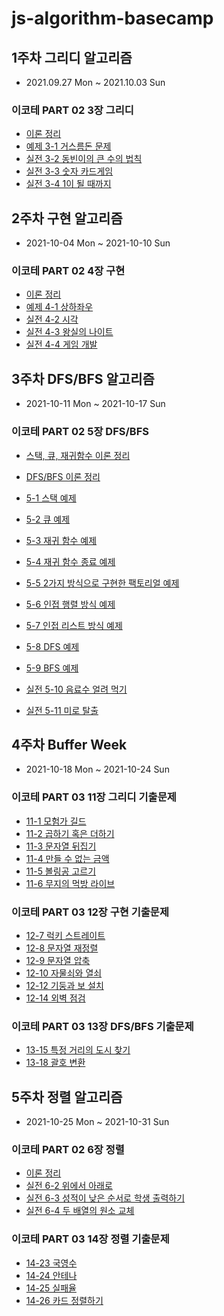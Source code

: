 # js-algorithm-basecamp

## 1주차 그리디 알고리즘

- 2021.09.27 Mon ~ 2021.10.03 Sun

### 이코테 PART 02 3장 그리디

- [이론 정리](https://github.com/Yeonlisa/js-algorithm-basecamp/blob/Yeonlisa/docs/%EA%B7%B8%EB%A6%AC%EB%94%94.md)
- [예제 3-1 거스름돈 문제](https://github.com/Yeonlisa/js-algorithm-basecamp/blob/Yeonlisa/src/PART02/%EA%B7%B8%EB%A6%AC%EB%94%94/01.js)
- [실전 3-2 동빈이의 큰 수의 법칙](https://github.com/Yeonlisa/js-algorithm-basecamp/blob/Yeonlisa/src/PART02/%EA%B7%B8%EB%A6%AC%EB%94%94/02.js)
- [실전 3-3 숫자 카드게임](https://github.com/Yeonlisa/js-algorithm-basecamp/blob/Yeonlisa/src/PART02/%EA%B7%B8%EB%A6%AC%EB%94%94/03.js)
- [실전 3-4 1이 될 때까지](https://github.com/Yeonlisa/js-algorithm-basecamp/blob/Yeonlisa/src/PART02/%EA%B7%B8%EB%A6%AC%EB%94%94/04.js)

## 2주차 구현 알고리즘

- 2021-10-04 Mon ~ 2021-10-10 Sun

### 이코테 PART 02 4장 구현

- [이론 정리](https://github.com/Yeonlisa/js-algorithm-basecamp/blob/week2/docs/%EA%B5%AC%ED%98%84.md)
- [예제 4-1 상하좌우](https://github.com/Yeonlisa/js-algorithm-basecamp/blob/week2/src/PART02/%EA%B5%AC%ED%98%84/01.js)
- [실전 4-2 시각](https://github.com/Yeonlisa/js-algorithm-basecamp/blob/week2/src/PART02/%EA%B5%AC%ED%98%84/02.js)
- [실전 4-3 왕실의 나이트](https://github.com/Yeonlisa/js-algorithm-basecamp/blob/week2/src/PART02/%EA%B5%AC%ED%98%84/03.js)
- [실전 4-4 게임 개발](https://github.com/Yeonlisa/js-algorithm-basecamp/blob/week2/src/PART02/%EA%B5%AC%ED%98%84/04.js)


## 3주차 DFS/BFS 알고리즘

- 2021-10-11 Mon ~ 2021-10-17 Sun

### 이코테 PART 02 5장 DFS/BFS

- [스택, 큐, 재귀함수 이론 정리](https://github.com/Yeonlisa/js-algorithm-basecamp/blob/week3/docs/%EC%9E%90%EB%A3%8C%EA%B5%AC%EC%A1%B0.md)
- [DFS/BFS 이론 정리](https://github.com/Yeonlisa/js-algorithm-basecamp/blob/week3/docs/DFS%26BFS.md)

- [5-1 스택 예제](https://github.com/Yeonlisa/js-algorithm-basecamp/blob/week3/src/PART02/DFS%26BFS/01.js)
- [5-2 큐 예제](https://github.com/Yeonlisa/js-algorithm-basecamp/blob/week3/src/PART02/DFS%26BFS/02.js)
- [5-3 재귀 함수 예제](https://github.com/Yeonlisa/js-algorithm-basecamp/blob/week3/src/PART02/DFS%26BFS/03.js)
- [5-4 재귀 함수 종료 예제](https://github.com/Yeonlisa/js-algorithm-basecamp/blob/week3/src/PART02/DFS%26BFS/04.js)
- [5-5 2가지 방식으로 구현한 팩토리얼 예제](https://github.com/Yeonlisa/js-algorithm-basecamp/blob/week3/src/PART02/DFS%26BFS/05.js)
- [5-6 인접 행렬 방식 예제](https://github.com/Yeonlisa/js-algorithm-basecamp/blob/week3/src/PART02/DFS%26BFS/06.js)
- [5-7 인접 리스트 방식 예제](https://github.com/Yeonlisa/js-algorithm-basecamp/blob/week3/src/PART02/DFS%26BFS/07.js)
- [5-8 DFS 예제](https://github.com/Yeonlisa/js-algorithm-basecamp/blob/week3/src/PART02/DFS%26BFS/08.js)
- [5-9 BFS 예제](https://github.com/Yeonlisa/js-algorithm-basecamp/blob/week3/src/PART02/DFS%26BFS/09.js)
- [실전 5-10 음료수 얼려 먹기](https://github.com/Yeonlisa/js-algorithm-basecamp/blob/week3/src/PART02/DFS%26BFS/10.js)
- [실전 5-11 미로 탈출](https://github.com/Yeonlisa/js-algorithm-basecamp/blob/week3/src/PART02/DFS%26BFS/11.js)

## 4주차 Buffer Week

- 2021-10-18 Mon ~ 2021-10-24 Sun

### 이코테 PART 03 11장 그리디 기출문제

- [11-1 모험가 길드](https://github.com/Yeonlisa/js-algorithm-basecamp/blob/week4/src/PART03/%EA%B7%B8%EB%A6%AC%EB%94%94/01.js)
- [11-2 곱하기 혹은 더하기](https://github.com/Yeonlisa/js-algorithm-basecamp/blob/week4/src/PART03/%EA%B7%B8%EB%A6%AC%EB%94%94/02.js)
- [11-3 문자열 뒤집기](https://github.com/Yeonlisa/js-algorithm-basecamp/blob/week4/src/PART03/%EA%B7%B8%EB%A6%AC%EB%94%94/03.js)
- [11-4 만들 수 없는 금액](https://github.com/Yeonlisa/js-algorithm-basecamp/blob/week4/src/PART03/%EA%B7%B8%EB%A6%AC%EB%94%94/04.js)
- [11-5 볼링공 고르기](https://github.com/Yeonlisa/js-algorithm-basecamp/blob/week4/src/PART03/%EA%B7%B8%EB%A6%AC%EB%94%94/05.js)
- [11-6 무지의 먹방 라이브](https://github.com/Yeonlisa/js-algorithm-basecamp/blob/week4/src/PART03/%EA%B7%B8%EB%A6%AC%EB%94%94/06.js)

### 이코테 PART 03 12장 구현 기출문제

- [12-7 럭키 스트레이트](https://github.com/Yeonlisa/js-algorithm-basecamp/blob/week4/src/PART03/%EA%B5%AC%ED%98%84/01.js)
- [12-8 문자열 재정렬](https://github.com/Yeonlisa/js-algorithm-basecamp/blob/week4/src/PART03/%EA%B5%AC%ED%98%84/02.js)
- [12-9 문자열 압축](https://github.com/Yeonlisa/js-algorithm-basecamp/blob/week4/src/PART03/%EA%B5%AC%ED%98%84/03.js)
- [12-10 자물쇠와 열쇠](https://github.com/Yeonlisa/js-algorithm-basecamp/blob/week4/src/PART03/%EA%B5%AC%ED%98%84/04.js)
- [12-12 기둥과 보 설치](https://github.com/Yeonlisa/js-algorithm-basecamp/blob/week4/src/PART03/%EA%B5%AC%ED%98%84/05.js)
- [12-14 외벽 점검](https://github.com/Yeonlisa/js-algorithm-basecamp/blob/week4/src/PART03/%EA%B5%AC%ED%98%84/06.js)

### 이코테 PART 03 13장 DFS/BFS 기출문제

- [13-15 특정 거리의 도시 찾기](https://github.com/Yeonlisa/js-algorithm-basecamp/blob/week4/src/PART03/DFS%26BFS/01.js)
- [13-18 괄호 변환](https://github.com/Yeonlisa/js-algorithm-basecamp/blob/week4/src/PART03/DFS%26BFS/02.js)

## 5주차 정렬 알고리즘

- 2021-10-25 Mon ~ 2021-10-31 Sun

### 이코테 PART 02 6장 정렬

- [이론 정리](https://github.com/Yeonlisa/js-algorithm-basecamp/blob/week5/docs/%EC%A0%95%EB%A0%AC.md)
- [실전 6-2 위에서 아래로](https://github.com/Yeonlisa/js-algorithm-basecamp/blob/week5/src/PART02/%EC%A0%95%EB%A0%AC/01.js)
- [실전 6-3 성적이 낮은 순서로 학생 출력하기](https://github.com/Yeonlisa/js-algorithm-basecamp/blob/week5/src/PART02/%EC%A0%95%EB%A0%AC/02.js)
- [실전 6-4 두 배열의 원소 교체](https://github.com/Yeonlisa/js-algorithm-basecamp/blob/week5/src/PART02/%EC%A0%95%EB%A0%AC/03.js)

### 이코테 PART 03 14장 정렬 기출문제
- [14-23 국영수](https://github.com/Yeonlisa/js-algorithm-basecamp/blob/week5/src/PART03/%EC%A0%95%EB%A0%AC/01.js)
- [14-24 안테나](https://github.com/Yeonlisa/js-algorithm-basecamp/blob/week5/src/PART03/%EC%A0%95%EB%A0%AC/02.js)
- [14-25 실패율](https://github.com/Yeonlisa/js-algorithm-basecamp/blob/week5/src/PART03/%EC%A0%95%EB%A0%AC/03.js)
- [14-26 카드 정렬하기](https://github.com/Yeonlisa/js-algorithm-basecamp/blob/week5/src/PART03/%EC%A0%95%EB%A0%AC/04.js)